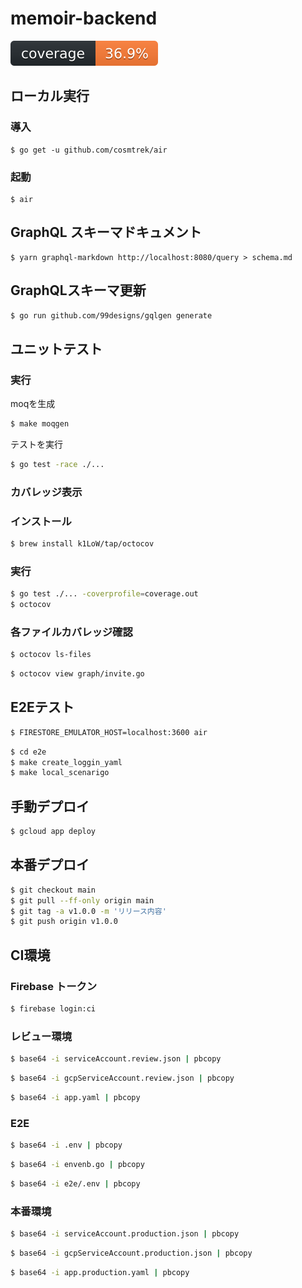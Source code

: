 # memoir-backend

![coverage](docs/coverage.svg)

## ローカル実行

### 導入
```
$ go get -u github.com/cosmtrek/air
```

### 起動

```
$ air
```

## GraphQL スキーマドキュメント

```
$ yarn graphql-markdown http://localhost:8080/query > schema.md
```

## GraphQLスキーマ更新

```zsh
$ go run github.com/99designs/gqlgen generate
```

## ユニットテスト

### 実行
moqを生成
```zsh
$ make moqgen
```

テストを実行
```zsh
$ go test -race ./...
```

### カバレッジ表示

### インストール
```zsh
$ brew install k1LoW/tap/octocov
```

### 実行
```zsh
$ go test ./... -coverprofile=coverage.out
$ octocov
```

### 各ファイルカバレッジ確認
```zsh
$ octocov ls-files
```

```zsh
$ octocov view graph/invite.go
```

## E2Eテスト

```zsh
$ FIRESTORE_EMULATOR_HOST=localhost:3600 air
```

```zsh
$ cd e2e
$ make create_loggin_yaml
$ make local_scenarigo
```

## 手動デプロイ

```zsh
$ gcloud app deploy
```

## 本番デプロイ

```zsh
$ git checkout main
$ git pull --ff-only origin main
$ git tag -a v1.0.0 -m 'リリース内容'
$ git push origin v1.0.0
```

## CI環境

### Firebase トークン

```zsh
$ firebase login:ci
```
### レビュー環境

```zsh
$ base64 -i serviceAccount.review.json | pbcopy
```

```zsh
$ base64 -i gcpServiceAccount.review.json | pbcopy
```

```zsh
$ base64 -i app.yaml | pbcopy
```

### E2E

```zsh
$ base64 -i .env | pbcopy
```

```zsh
$ base64 -i envenb.go | pbcopy
```

```zsh
$ base64 -i e2e/.env | pbcopy
```

### 本番環境

```zsh
$ base64 -i serviceAccount.production.json | pbcopy
```

```zsh
$ base64 -i gcpServiceAccount.production.json | pbcopy
```

```zsh
$ base64 -i app.production.yaml | pbcopy
```

